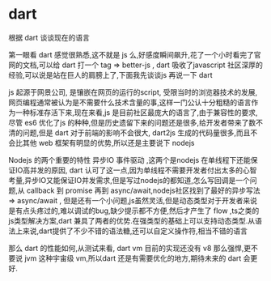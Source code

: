 # dart

根据 dart 谈谈现在的语言

第一眼看 dart 感觉很熟悉,这不就是 js 么,好感度瞬间飙升,花了一个小时看完了官网的文档,可以给 dart 打一个 tag => better-js , dart 吸收了javascript 社区深厚的经验,可以说是站在巨人的肩膀上了,下面我先谈谈js 再说一下 dart 

js 起源于网景公司, 是镶嵌在网页的运行的script, 受限当时的浏览器技术的发展,网页编程通常被认为是不需要什么技术含量的事,这样一门公认十分粗糙的语言作为一种标准存活下来,现在来看,js 是目前社区最庞大的语言了,由于兼容性的要求,尽管 es6 优化了js 的种种,但是历史遗留下来的问题还是很多,给开发者带来了数不清的问题,但是 dart 对于前端的影响不会很大, dart2js 生成的代码量很多,而且不会比其他 web 框架有明显的优势,所以还是主要说下 nodejs

Nodejs 的两个重要的特性 异步IO 事件驱动 ,这两个是nodejs 在单线程下还能保证IO高并发的原因, dart 认可了这一点,因为单线程不需要开发者付出太多的心智考量,异步IO又能保证IO并发需求,但是写过nodejs的都知道,怎么写回调是一个问题,从 callback 到 promise 再到 async/await,nodejs社区找到了最好的异步写法 => async/await , 但是还有一个小问题,js虽然灵活,但是动态类型对于开发者来说是有点头疼过的,难以调试的bug,缺少提示都不方便,然后才产生了 flow ,ts之类的js类型解决方案,dart 兼具了两者的优势.在强类型的基础上可以支持动态类型.从语法上来说,dart提供了不少不错的语法糖,还可以自定义操作符,相当不错的语言

那么 dart 的性能如何,从测试来看, dart vm 目前的实现还没有 v8 那么强悍,更不要说 jvm 这种宇宙级 vm,所以dart 还是有需要优化的地方,期待未来的 dart 会更好.